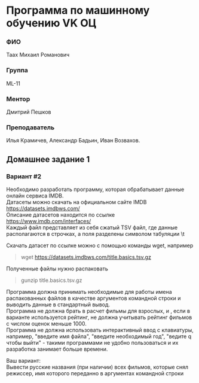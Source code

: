 # Программа по машинному обучению VK ОЦ
### ФИО
Таах Михаил Романович
### Группа
ML-11
### Ментор
Дмитрий Пешков
### Преподаватель
Илья Крамичев, 
Александр Бадьин, 
Иван Возвахов. 
## Домашнее задание 1
### Вариант #2
Необходимо разработать программу, которая обрабатывает данные онлайн сервиса IMDB.<br/>
Датасеты можно скачать на официальном сайте IMDB https://datasets.imdbws.com/<br/>
Описание датасетов находится по ссылке https://www.imdb.com/interfaces/<br/>
Каждый файл представляет из себя сжатый TSV файл, где данные располагаются в строчках, а поля разделены символом табуляции \t<br/>

Скачать датасет по ссылке можно с помощью команды wget, например
> wget https://datasets.imdbws.com/title.basics.tsv.gz 

Полученные файлы нужно распаковать
> gunzip title.basics.tsv.gz

Программа должна принимать необходимые для работы имена распакованных файлов в качестве аргументов командной строки и выводить данные в стандартный вывод.<br/>
Программа не должна брать в расчет фильмы для взрослых, и , если в варианте используется рейтинг, не должна учитывать рейтинг фильмов с числом оценок меньше 1000.<br/>
Программа не должна использовать интерактивный ввод с клавиатуры, например, "введите имя файла", "введите необходимый год", "ведите q чтобы выйти" - такими программами не удобно пользоваться и их разработка занимает больше времени.

Ваш вариант:<br/>
Вывести русские названия (при наличии) всех фильмов, которые снял режиссер, имя которого переданно в аргументах командной строки
